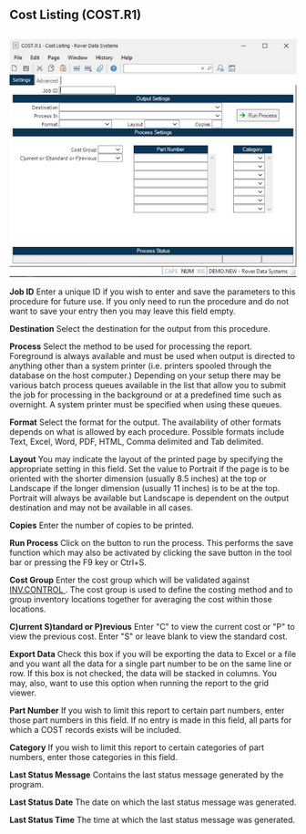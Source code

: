 ##  Cost Listing (COST.R1)

<PageHeader />

##

![](./COST-R1-1.jpg)

**Job ID** Enter a unique ID if you wish to enter and save the parameters to
this procedure for future use. If you only need to run the procedure and do
not want to save your entry then you may leave this field empty.  
  
**Destination** Select the destination for the output from this procedure.  
  
**Process** Select the method to be used for processing the report. Foreground
is always available and must be used when output is directed to anything other
than a system printer (i.e. printers spooled through the database on the host
computer.) Depending on your setup there may be various batch process queues
available in the list that allow you to submit the job for processing in the
background or at a predefined time such as overnight. A system printer must be
specified when using these queues.  
  
**Format** Select the format for the output. The availability of other formats
depends on what is allowed by each procedure. Possible formats include Text,
Excel, Word, PDF, HTML, Comma delimited and Tab delimited.  
  
**Layout** You may indicate the layout of the printed page by specifying the
appropriate setting in this field. Set the value to Portrait if the page is to
be oriented with the shorter dimension (usually 8.5 inches) at the top or
Landscape if the longer dimension (usually 11 inches) is to be at the top.
Portrait will always be available but Landscape is dependent on the output
destination and may not be available in all cases.  
  
**Copies** Enter the number of copies to be printed.  
  
**Run Process** Click on the button to run the process. This performs the save
function which may also be activated by clicking the save button in the tool
bar or pressing the F9 key or Ctrl+S.  
  
**Cost Group** Enter the cost group which will be validated against [ INV.CONTROL ](../../../../INV-OVERVIEW/INV-ENTRY/INV-CONTROL/README.md) . The cost group is used to define the costing method and to group inventory locations together for averaging the cost within those locations.   
  
**C)urrent S)tandard or P)revious** Enter "C" to view the current cost or "P"
to view the previous cost. Enter "S" or leave blank to view the standard cost.  
  
**Export Data** Check this box if you will be exporting the data to Excel or a
file and you want all the data for a single part number to be on the same line
or row. If this box is not checked, the data will be stacked in columns. You
may, also, want to use this option when running the report to the grid viewer.  
  
**Part Number** If you wish to limit this report to certain part numbers,
enter those part numbers in this field. If no entry is made in this field, all
parts for which a COST records exists will be included.  
  
**Category** If you wish to limit this report to certain categories of part
numbers, enter those categories in this field.  
  
**Last Status Message** Contains the last status message generated by the
program.  
  
**Last Status Date** The date on which the last status message was generated.  
  
**Last Status Time** The time at which the last status message was generated.  
  
  
<badge text= "Version 8.10.57" vertical="middle" />

<PageFooter />